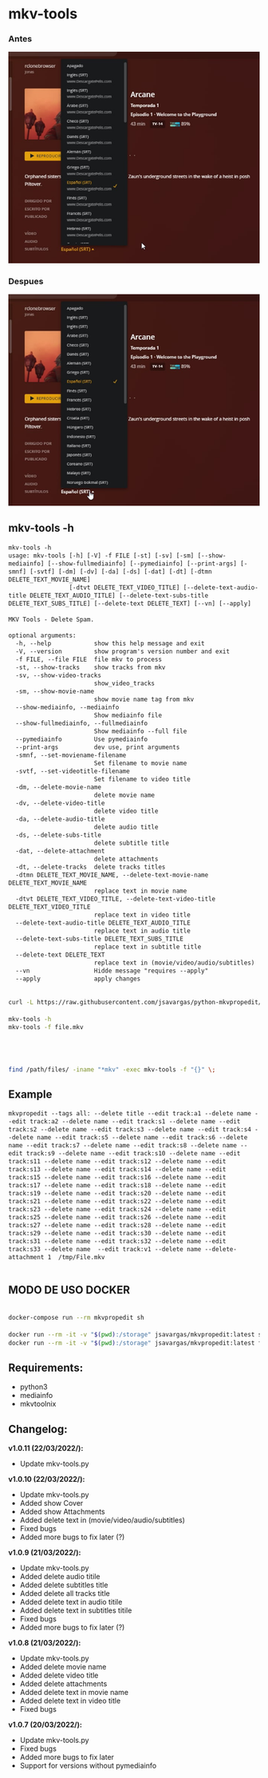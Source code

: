 # mkv-tools


### Antes 
![](images/ss_antes.png)

### Despues
![](images/ss_despues.png)


## mkv-tools -h

```
mkv-tools -h                                                         
usage: mkv-tools [-h] [-V] -f FILE [-st] [-sv] [-sm] [--show-mediainfo] [--show-fullmediainfo] [--pymediainfo] [--print-args] [-smnf] [-svtf] [-dm] [-dv] [-da] [-ds] [-dat] [-dt] [-dtmn DELETE_TEXT_MOVIE_NAME]
                 [-dtvt DELETE_TEXT_VIDEO_TITLE] [--delete-text-audio-title DELETE_TEXT_AUDIO_TITLE] [--delete-text-subs-title DELETE_TEXT_SUBS_TITLE] [--delete-text DELETE_TEXT] [--vn] [--apply]

MKV Tools - Delete Spam.

optional arguments:
  -h, --help            show this help message and exit
  -V, --version         show program's version number and exit
  -f FILE, --file FILE  file mkv to process
  -st, --show-tracks    show tracks from mkv
  -sv, --show-video-tracks
                        show_video_tracks
  -sm, --show-movie-name
                        show movie name tag from mkv
  --show-mediainfo, --mediainfo
                        Show mediainfo file
  --show-fullmediainfo, --fullmediainfo
                        Show mediainfo --full file
  --pymediainfo         Use pymediainfo
  --print-args          dev use, print arguments
  -smnf, --set-moviename-filename
                        Set filename to movie name
  -svtf, --set-videotitle-filename
                        Set filename to video title
  -dm, --delete-movie-name
                        delete movie name
  -dv, --delete-video-title
                        delete video title
  -da, --delete-audio-title
                        delete audio title
  -ds, --delete-subs-title
                        delete subtitle title
  -dat, --delete-attachment
                        delete attachments
  -dt, --delete-tracks  delete tracks titles
  -dtmn DELETE_TEXT_MOVIE_NAME, --delete-text-movie-name DELETE_TEXT_MOVIE_NAME
                        replace text in movie name
  -dtvt DELETE_TEXT_VIDEO_TITLE, --delete-text-video-title DELETE_TEXT_VIDEO_TITLE
                        replace text in video title
  --delete-text-audio-title DELETE_TEXT_AUDIO_TITLE
                        replace text in audio title
  --delete-text-subs-title DELETE_TEXT_SUBS_TITLE
                        replace text in subtitle title
  --delete-text DELETE_TEXT
                        replace text in (movie/video/audio/subtitles)
  --vn                  Hidde message "requires --apply"
  --apply               apply changes

```

```bash

curl -L https://raw.githubusercontent.com/jsavargas/python-mkvpropedit/master/mkv-tools/mkv-tools.py -o /usr/local/bin/mkv-tools && chmod +x /usr/local/bin/mkv-tools

mkv-tools -h
mkv-tools -f file.mkv




find /path/files/ -iname "*mkv" -exec mkv-tools -f "{}" \;

```

##  Example 
```
mkvpropedit --tags all: --delete title --edit track:a1 --delete name --edit track:a2 --delete name --edit track:s1 --delete name --edit track:s2 --delete name --edit track:s3 --delete name --edit track:s4 --delete name --edit track:s5 --delete name --edit track:s6 --delete name --edit track:s7 --delete name --edit track:s8 --delete name --edit track:s9 --delete name --edit track:s10 --delete name --edit track:s11 --delete name --edit track:s12 --delete name --edit track:s13 --delete name --edit track:s14 --delete name --edit track:s15 --delete name --edit track:s16 --delete name --edit track:s17 --delete name --edit track:s18 --delete name --edit track:s19 --delete name --edit track:s20 --delete name --edit track:s21 --delete name --edit track:s22 --delete name --edit track:s23 --delete name --edit track:s24 --delete name --edit track:s25 --delete name --edit track:s26 --delete name --edit track:s27 --delete name --edit track:s28 --delete name --edit track:s29 --delete name --edit track:s30 --delete name --edit track:s31 --delete name --edit track:s32 --delete name --edit track:s33 --delete name  --edit track:v1 --delete name --delete-attachment 1  /tmp/File.mkv


```

## MODO DE USO DOCKER


```bash

docker-compose run --rm mkvpropedit sh

docker run --rm -it -v "$(pwd):/storage" jsavargas/mkvpropedit:latest sh
docker run --rm -it -v "$(pwd):/storage" jsavargas/mkvpropedit:latest find /storage -iname "*.mkv" -exec mkv-tools -f "{}" --show-tracks \;
 ```

## **Requirements:**
- python3
- mediainfo
- mkvtoolnix

## **Changelog:**

**v1.0.11 (22/03/2022/):**
- Update mkv-tools.py

**v1.0.10 (22/03/2022/):**
- Update mkv-tools.py
- Added show Cover 
- Added show Attachments 
- Added delete text in (movie/video/audio/subtitles)
- Fixed bugs
- Added more bugs to fix later (?)

**v1.0.9 (21/03/2022/):**
- Update mkv-tools.py
- Added delete audio titile 
- Added delete subtitles title 
- Added delete all tracks title 
- Added delete text in audio titile
- Added delete text in subtitles titile
- Fixed bugs
- Added more bugs to fix later (?)

**v1.0.8 (21/03/2022/):**
- Update mkv-tools.py
- Added delete movie name 
- Added delete video title 
- Added delete attachments 
- Added delete text in movie name
- Added delete text in video title
- Fixed bugs

**v1.0.7 (20/03/2022/):**
- Update mkv-tools.py
- Fixed bugs
- Added more bugs to fix later
- Support for versions without pymediainfo

